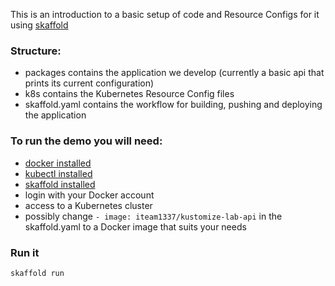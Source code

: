 This is an introduction to a basic setup of code and Resource Configs for it using [skaffold](https://skaffold.dev/)

### Structure:
- packages contains the application we develop (currently a basic api that prints its current configuration)
- k8s contains the Kubernetes Resource Config files
- skaffold.yaml contains the workflow for building, pushing and deploying the application

### To run the demo you will need:
- [docker installed](https://docs.docker.com/engine/install/)
- [kubectl installed](https://kubernetes.io/docs/tasks/tools/install-kubectl/)
- [skaffold installed](https://skaffold.dev/docs/install/)
- login with your Docker account
- access to a Kubernetes cluster
- possibly change `- image: iteam1337/kustomize-lab-api` in the skaffold.yaml to a Docker image that suits your needs


### Run it

```bash
skaffold run
```
